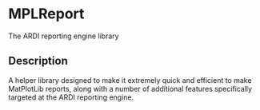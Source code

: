 # MPLReport
The ARDI reporting engine library

## Description
A helper library designed to make it extremely quick and efficient to make MatPlotLib reports, along with a number of additional features specifically targeted at the ARDI reporting engine.